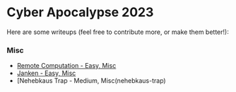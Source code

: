 # Cyber Apocalypse 2023

Here are some writeups (feel free to contribute more, or make them better!):

### Misc
- [Remote Computation - Easy, Misc](remote-computation.md)
- [Janken - Easy, Misc](janken.md)
- [Nehebkaus Trap - Medium, Misc(nehebkaus-trap)
